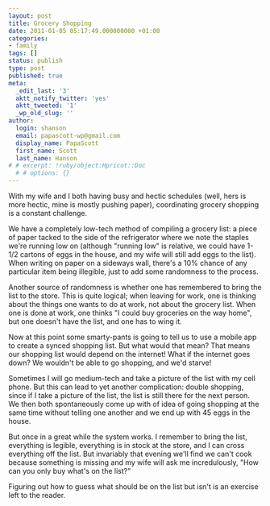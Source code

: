 ```yaml
---
layout: post
title: Grocery Shopping
date: 2011-01-05 05:17:49.000000000 +01:00
categories:
- family
tags: []
status: publish
type: post
published: true
meta:
  _edit_last: '3'
  aktt_notify_twitter: 'yes'
  aktt_tweeted: '1'
  _wp_old_slug: ''
author:
  login: shanson
  email: papascott-wp@gmail.com
  display_name: PapaScott
  first_name: Scott
  last_name: Hanson
# # excerpt: !ruby/object:Hpricot::Doc
  # # options: {}
---
```

<p>With my wife and I both having busy and hectic schedules (well, hers is more hectic, mine is mostly pushing paper), coordinating grocery shopping is a constant challenge. </p>
<p>We have a completely low-tech method of compiling a grocery list: a piece of paper tacked to the side of the refrigerator where we note the staples we're running low on (although "running low" is relative, we could have 1-1/2 cartons of eggs in the house, and my wife will still add eggs to the list). When writing on paper on a sideways wall, there's a 10% chance of any particular item being illegible, just to add some randomness to the process.</p>
<p>Another source of randomness is whether one has remembered to bring the list to the store. This is quite logical; when leaving for work, one is thinking about the things one wants to do at work, not about the grocery list. When one is done at work, one thinks "I could buy groceries on the way home", but one doesn't have the list, and one has to wing it.</p>
<p>Now at this point some smarty-pants is going to tell us to use a mobile app to create a synced shopping list. But what would that mean? That means our shopping list would depend on the internet! What if the internet goes down? We wouldn't be able to go shopping, and we'd starve!</p>
<p>Sometimes I will go medium-tech and take a picture of the list with my cell phone. But this can lead to yet another complication: double shopping, since if I take a picture of the list, the list is still there for the next person. We then both spontaneously come up with of idea of going shopping at the same time without telling one another and we end up with 45 eggs in the house.</p>
<p>But once in a great while the system works. I remember to bring the list, everything is legible, everything is in stock at the store, and I can cross everything off the list. But invariably that evening we'll find we can't cook because something is missing and my wife will ask me incredulously, "How can you only buy what's on the list?"</p>
<p>Figuring out how to guess what should be on the list but isn't is an exercise left to the reader.</p>
